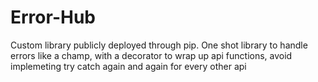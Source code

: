 # Error-Hub
Custom library publicly deployed through pip. One shot library to handle errors like a champ, with a decorator to wrap up api functions, avoid implemeting try catch again and again for every other api
